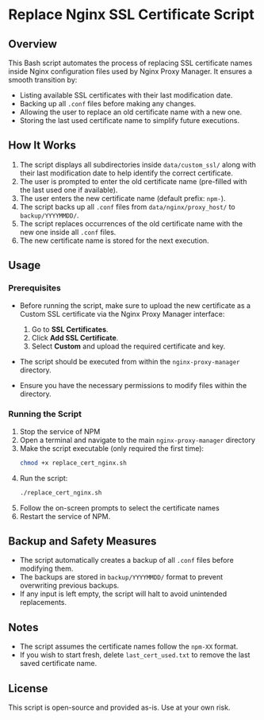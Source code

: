 # Replace Nginx SSL Certificate Script

## Overview

This Bash script automates the process of replacing SSL certificate names inside Nginx configuration files used by Nginx Proxy Manager. It ensures a smooth transition by:

- Listing available SSL certificates with their last modification date.
- Backing up all `.conf` files before making any changes.
- Allowing the user to replace an old certificate name with a new one.
- Storing the last used certificate name to simplify future executions.

## How It Works

1. The script displays all subdirectories inside `data/custom_ssl/` along with their last modification date to help identify the correct certificate.
2. The user is prompted to enter the old certificate name (pre-filled with the last used one if available).
3. The user enters the new certificate name (default prefix: `npm-`).
4. The script backs up all `.conf` files from `data/nginx/proxy_host/` to `backup/YYYYMMDD/`.
5. The script replaces occurrences of the old certificate name with the new one inside all `.conf` files.
6. The new certificate name is stored for the next execution.

## Usage

### Prerequisites

- Before running the script, make sure to upload the new certificate as a Custom SSL certificate via the Nginx Proxy Manager interface:
  1. Go to **SSL Certificates**.
  2. Click **Add SSL Certificate**.
  3. Select **Custom** and upload the required certificate and key.

- The script should be executed from within the `nginx-proxy-manager` directory.
- Ensure you have the necessary permissions to modify files within the directory.

### Running the Script

1. Stop the service of NPM
2. Open a terminal and navigate to the main `nginx-proxy-manager` directory
3. Make the script executable (only required the first time):
   ```sh
   chmod +x replace_cert_nginx.sh
   ```
4. Run the script:
   ```sh
   ./replace_cert_nginx.sh
   ```
5. Follow the on-screen prompts to select the certificate names
6. Restart the service of NPM.

## Backup and Safety Measures

- The script automatically creates a backup of all `.conf` files before modifying them.
- The backups are stored in `backup/YYYYMMDD/` format to prevent overwriting previous backups.
- If any input is left empty, the script will halt to avoid unintended replacements.

## Notes

- The script assumes the certificate names follow the `npm-XX` format.
- If you wish to start fresh, delete `last_cert_used.txt` to remove the last saved certificate name.

## License

This script is open-source and provided as-is. Use at your own risk.

